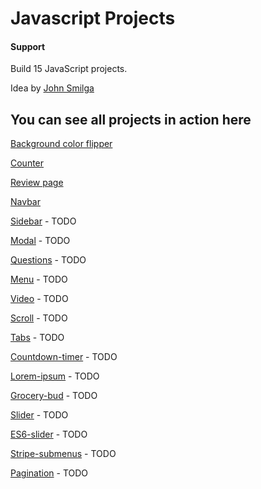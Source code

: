 # Javascript Projects

#### Support
Build 15 JavaScript projects.

Idea by [John Smilga](https://www.johnsmilga.com)

## You can see all projects in action here

[Background color flipper](https://dragostinh.github.io/javascript-basic-projects/01-color-flipper/setup/src/index.html)

[Counter](https://dragostinh.github.io/javascript-basic-projects/02-counter/setup/index.html)

[Review page](https://dragostinh.github.io/javascript-basic-projects/03-reviews/setup/src/index.html)

[Navbar](https://dragostinh.github.io/javascript-basic-projects/04-navbar/setup/index.html)

[Sidebar](https://www.vanillajavascriptprojects.com/) - TODO

[Modal](https://www.vanillajavascriptprojects.com/) - TODO

[Questions](https://www.vanillajavascriptprojects.com/) - TODO

[Menu](https://www.vanillajavascriptprojects.com/) - TODO

[Video](https://www.vanillajavascriptprojects.com/) - TODO

[Scroll](https://www.vanillajavascriptprojects.com/) - TODO

[Tabs](https://www.vanillajavascriptprojects.com/) - TODO

[Countdown-timer](https://www.vanillajavascriptprojects.com/) - TODO

[Lorem-ipsum](https://www.vanillajavascriptprojects.com/) - TODO

[Grocery-bud](https://www.vanillajavascriptprojects.com/) - TODO

[Slider](https://www.vanillajavascriptprojects.com/) - TODO

[ES6-slider](https://www.vanillajavascriptprojects.com/) - TODO

[Stripe-submenus](https://www.vanillajavascriptprojects.com/) - TODO

[Pagination](https://www.vanillajavascriptprojects.com/) - TODO
